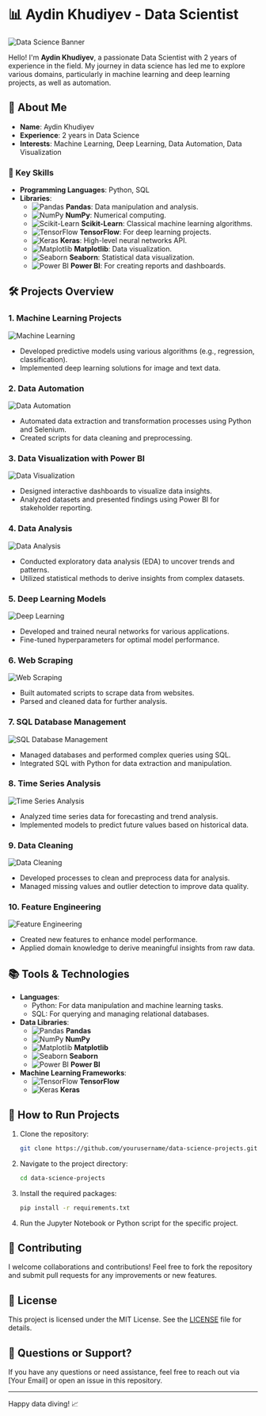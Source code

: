 # 📊 Aydin Khudiyev - Data Scientist

![Data Science Banner](https://miro.medium.com/v2/resize:fit:800/format:webp/1*4_pWDrd81Q7Kv6q_wUKt0w.png)

Hello! I'm **Aydin Khudiyev**, a passionate Data Scientist with 2 years of experience in the field. My journey in data science has led me to explore various domains, particularly in machine learning and deep learning projects, as well as automation.

## 🚀 About Me

- **Name**: Aydin Khudiyev
- **Experience**: 2 years in Data Science
- **Interests**: Machine Learning, Deep Learning, Data Automation, Data Visualization

### 🌟 Key Skills

- **Programming Languages**: Python, SQL
- **Libraries**: 
  - ![Pandas](https://raw.githubusercontent.com/ogozuacik/pandas-logo/master/pandas.png) **Pandas**: Data manipulation and analysis.
  - ![NumPy](https://numpy.org/images/logos/numpylogo.svg) **NumPy**: Numerical computing.
  - ![Scikit-Learn](https://scikit-learn.org/stable/_static/scikit-learn-logo-small.png) **Scikit-Learn**: Classical machine learning algorithms.
  - ![TensorFlow](https://www.tensorflow.org/images/tf_logo_social.png) **TensorFlow**: For deep learning projects.
  - ![Keras](https://keras.io/img/logo.png) **Keras**: High-level neural networks API.
  - ![Matplotlib](https://matplotlib.org/stable/_static/logo2_compressed.svg) **Matplotlib**: Data visualization.
  - ![Seaborn](https://seaborn.pydata.org/_static/seaborn-logo-wide.svg) **Seaborn**: Statistical data visualization.
  - ![Power BI](https://upload.wikimedia.org/wikipedia/commons/3/3e/Power_BI_Logo.png) **Power BI**: For creating reports and dashboards.

## 🛠️ Projects Overview

### 1. Machine Learning Projects
![Machine Learning](https://miro.medium.com/v2/resize:fit:720/format:webp/1*stWYfdi0JUr0L8h5BQHE1Q.png)
- Developed predictive models using various algorithms (e.g., regression, classification).
- Implemented deep learning solutions for image and text data.

### 2. Data Automation
![Data Automation](https://www.cloudways.com/blog/wp-content/uploads/2021/01/python-web-scraping.png)
- Automated data extraction and transformation processes using Python and Selenium.
- Created scripts for data cleaning and preprocessing.

### 3. Data Visualization with Power BI
![Data Visualization](https://powerbi.microsoft.com/en-us/blog/wp-content/uploads/sites/3/2020/06/pbi-gifs-blog-feature-image-12.gif)
- Designed interactive dashboards to visualize data insights.
- Analyzed datasets and presented findings using Power BI for stakeholder reporting.

### 4. Data Analysis
![Data Analysis](https://miro.medium.com/v2/resize:fit:720/format:webp/1*VjAsqLZUSZTEV7a3MEoj-Q.png)
- Conducted exploratory data analysis (EDA) to uncover trends and patterns.
- Utilized statistical methods to derive insights from complex datasets.

### 5. Deep Learning Models
![Deep Learning](https://miro.medium.com/v2/resize:fit:720/format:webp/1*Bt6O5PrwZCBxiYdF7g5uHg.png)
- Developed and trained neural networks for various applications.
- Fine-tuned hyperparameters for optimal model performance.

### 6. Web Scraping
![Web Scraping](https://miro.medium.com/v2/resize:fit:720/format:webp/1*9WwRzVBZbW7PZ4Gk6u58bA.png)
- Built automated scripts to scrape data from websites.
- Parsed and cleaned data for further analysis.

### 7. SQL Database Management
![SQL Database Management](https://miro.medium.com/v2/resize:fit:720/format:webp/1*dhA_qQSrJ3oFs1RtnbQxgQ.png)
- Managed databases and performed complex queries using SQL.
- Integrated SQL with Python for data extraction and manipulation.

### 8. Time Series Analysis
![Time Series Analysis](https://miro.medium.com/v2/resize:fit:720/format:webp/1*3gytPxF4aBISZ8OpIPq4QQ.png)
- Analyzed time series data for forecasting and trend analysis.
- Implemented models to predict future values based on historical data.

### 9. Data Cleaning
![Data Cleaning](https://miro.medium.com/v2/resize:fit:720/format:webp/1*9CRW8AhG8FW9lf9hN56N9w.png)
- Developed processes to clean and preprocess data for analysis.
- Managed missing values and outlier detection to improve data quality.

### 10. Feature Engineering
![Feature Engineering](https://miro.medium.com/v2/resize:fit:720/format:webp/1*G40ci7ZzI0xJqa6QpG38vw.png)
- Created new features to enhance model performance.
- Applied domain knowledge to derive meaningful insights from raw data.

## 📚 Tools & Technologies

- **Languages**: 
  - Python: For data manipulation and machine learning tasks.
  - SQL: For querying and managing relational databases.
- **Data Libraries**: 
  - ![Pandas](https://raw.githubusercontent.com/ogozuacik/pandas-logo/master/pandas.png) **Pandas**
  - ![NumPy](https://numpy.org/images/logos/numpylogo.svg) **NumPy**
  - ![Matplotlib](https://matplotlib.org/stable/_static/logo2_compressed.svg) **Matplotlib**
  - ![Seaborn](https://seaborn.pydata.org/_static/seaborn-logo-wide.svg) **Seaborn**
  - ![Power BI](https://upload.wikimedia.org/wikipedia/commons/3/3e/Power_BI_Logo.png) **Power BI**
- **Machine Learning Frameworks**: 
  - ![TensorFlow](https://www.tensorflow.org/images/tf_logo_social.png) **TensorFlow**
  - ![Keras](https://keras.io/img/logo.png) **Keras**

## 📄 How to Run Projects

1. Clone the repository:
    ```bash
    git clone https://github.com/yourusername/data-science-projects.git
    ```

2. Navigate to the project directory:
    ```bash
    cd data-science-projects
    ```

3. Install the required packages:
    ```bash
    pip install -r requirements.txt
    ```

4. Run the Jupyter Notebook or Python script for the specific project.

## 🤝 Contributing

I welcome collaborations and contributions! Feel free to fork the repository and submit pull requests for any improvements or new features.

## 📄 License

This project is licensed under the MIT License. See the [LICENSE](LICENSE) file for details.

## 🤔 Questions or Support?

If you have any questions or need assistance, feel free to reach out via [Your Email] or open an issue in this repository.

---

Happy data diving! 📈

